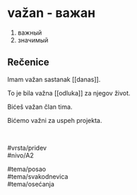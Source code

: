 # važan - важан

1. важный  
2. значимый

## Rečenice

Imam važan sastanak [[danas]].

To je bila važna [[odluka]] za njegov život.

Bićeš važan član tima.

Bićemo važni za uspeh projekta.

<br>

#vrsta/pridev  
#nivo/A2  

#tema/posao  
#tema/svakodnevica  
#tema/osećanja
